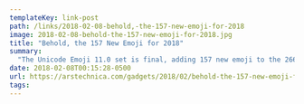 ```yaml
---
templateKey: link-post
path: /links/2018-02-08-behold,-the-157-new-emoji-for-2018
image: 2018-02-08-behold-the-157-new-emoji-for-2018.jpg
title: "Behold, the 157 New Emoji for 2018"
summary:
  "The Unicode Emoji 11.0 set is final, adding 157 new emoji to the 2666 we previously had. While we have not yet seen how these will be drawn by Apple, Google, Microsoft, Facebook, and other vendors, Emojipedia has whipped up a set of sample emoji to present an idea of what they might look like."
date: 2018-02-08T00:15:28-0500
url: https://arstechnica.com/gadgets/2018/02/behold-the-157-new-emoji-for-2018/
tags:
---
```

